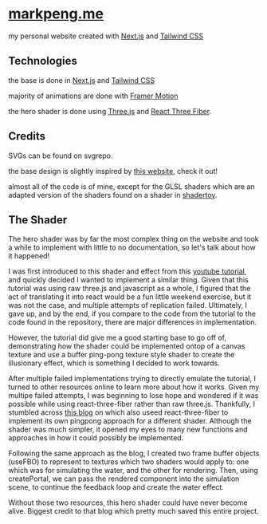 # **[markpeng.me](https://www.markpeng.me)**


my personal website created with [Next.js](https://nextjs.org) and [Tailwind CSS](https://tailwindcss.com)

## Technologies

the base is done in [Next.js](https://nextjs.org) and [Tailwind CSS](https://tailwindcss.com)

majority of animations are done with [Framer Motion](https://motion.dev)

the hero shader is done using [Three.js](http://threejs.org/) and [React Three Fiber](https://github.com/pmndrs/react-three-fiber).


## Credits
SVGs can be found on svgrepo.

the base design is slightly inspired by [this website](https://www.phillipche.com/), check it out!

almost all of the code is of mine, except for the GLSL shaders which are an adapted version of the shaders found on a shader in [shadertoy](https://www.shadertoy.com/view/wdtyDH). 

## The Shader
The hero shader was by far the most complex thing on the website and took a while to implement with little to no documentation, so let's talk about how it happened!

I was first introduced to this shader and effect from this [youtube tutorial](https://www.youtube.com/watch?v=DncmUVn1Yfg), and quickly decided I wanted to implement a similar thing. Given that this tutorial was using raw three.js and javascript as a whole, I figured that the act of translating it into react would be a fun little weekend exercise, but it was not the case, and multiple attempts of replication failed. Ultimately, I gave up, and by the end, if you compare to the code from the tutorial to the code found in the repository, there are major differences in implementation.

However, the tutorial did give me a good starting base to go off of, demonstrating how the shader could be implemented ontop of a canvas texture and use a buffer ping-pong texture style shader to create the illusionary effect, which is something I decided to work towards.

After multiple failed implementations trying to directly emulate the tutorial, I turned to other resources online to learn more about how it works. Given my multipe failed attempts, I was beginning to lose hope and wondered if it was possible while using react-three-fiber rather than raw three.js. Thankfully, I stumbled across [this  blog](https://www.thefrontdev.co.uk/workflow-from-shadertoy-to-react-three-fiber-r3f) on which also useed react-three-fiber to implement its own pingpong approach for a different shader. Although the shader was much simpler, it opened my eyes to many new functions and approaches in how it could possibly be implemented. 

Following the same approach as the blog, I created two frame buffer objects (useFBO) to represent to textures which two shaders would apply to: one which was for simulating the water, and the other for rendering. Then, using createPortal, we can pass the rendered component into the simulation scene, to continue the feedback loop and create the water effect.

Without those two resources, this hero shader could have never become alive. Biggest credit to that blog which pretty much saved this entire project. 
